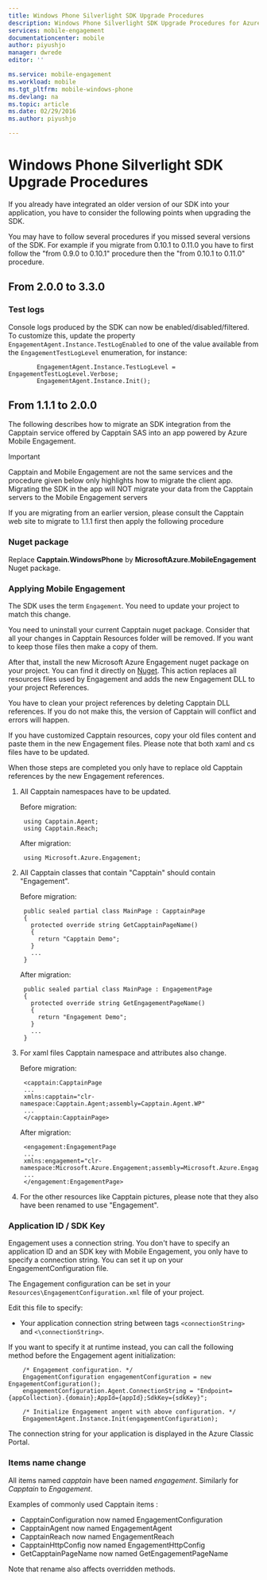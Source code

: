```yaml
---
title: Windows Phone Silverlight SDK Upgrade Procedures
description: Windows Phone Silverlight SDK Upgrade Procedures for Azure Mobile Engagement
services: mobile-engagement
documentationcenter: mobile
author: piyushjo
manager: dwrede
editor: ''

ms.service: mobile-engagement
ms.workload: mobile
ms.tgt_pltfrm: mobile-windows-phone
ms.devlang: na
ms.topic: article
ms.date: 02/29/2016
ms.author: piyushjo

---
```

# Windows Phone Silverlight SDK Upgrade Procedures
If you already have integrated an older version of our SDK into your application, you have to consider the following points when upgrading the SDK.

You may have to follow several procedures if you missed several versions of the SDK. For example if you migrate from 0.10.1 to 0.11.0 you have to first follow the "from 0.9.0 to 0.10.1" procedure then the "from 0.10.1 to 0.11.0" procedure.

## From 2.0.0 to 3.3.0
### Test logs
Console logs produced by the SDK can now be enabled/disabled/filtered. To customize this, update the property `EngagementAgent.Instance.TestLogEnabled` to one of the value available from the `EngagementTestLogLevel` enumeration, for instance:

            EngagementAgent.Instance.TestLogLevel = EngagementTestLogLevel.Verbose;
            EngagementAgent.Instance.Init();

## From 1.1.1 to 2.0.0
The following describes how to migrate an SDK integration from the Capptain service offered by Capptain SAS into an app powered by Azure Mobile Engagement. 

> [!IMPORTANT]
> Capptain and Mobile Engagement are not the same services and the procedure given below only highlights how to migrate the client app. Migrating the SDK in the app will NOT migrate your data from the Capptain servers to the Mobile Engagement servers
> 
> 

If you are migrating from an earlier version, please consult the Capptain web site to migrate to 1.1.1 first then apply the following procedure

### Nuget package
Replace **Capptain.WindowsPhone** by **MicrosoftAzure.MobileEngagement** Nuget package.

### Applying Mobile Engagement
The SDK uses the term `Engagement`. You need to update your project to match this change.

You need to uninstall your current Capptain nuget package. Consider that all your changes in Capptain Resources folder will be removed. If you want to keep those files then make a copy of them.

After that, install the new Microsoft Azure Engagement nuget package on your project. You can find it directly on [Nuget](http://www.nuget.org/packages/MicrosoftAzure.MobileEngagement). This action replaces all resources files used by Engagement and adds the new Engagement DLL to your project References.

You have to clean your project references by deleting Capptain DLL references. If you do not make this, the version of Capptain will conflict and errors will happen.

If you have customized Capptain resources, copy your old files content and paste them in the new Engagement files. Please note that both xaml and cs files have to be updated.

When those steps are completed you only have to replace old Capptain references by the new Engagement references.

1. All Capptain namespaces have to be updated.
   
    Before migration:
   
        using Capptain.Agent;
        using Capptain.Reach;
   
    After migration:
   
        using Microsoft.Azure.Engagement;
2. All Capptain classes that contain "Capptain" should contain "Engagement".
   
    Before migration:
   
        public sealed partial class MainPage : CapptainPage
        {
          protected override string GetCapptainPageName()
          {
            return "Capptain Demo";
          }
          ...
        }
   
    After migration:
   
        public sealed partial class MainPage : EngagementPage
        {
          protected override string GetEngagementPageName()
          {
            return "Engagement Demo";
          }
          ...
        }
3. For xaml files Capptain namespace and attributes also change.
   
    Before migration:
   
        <capptain:CapptainPage
        ...
        xmlns:capptain="clr-namespace:Capptain.Agent;assembly=Capptain.Agent.WP"
        ...
        </capptain:CapptainPage>
   
    After migration:
   
        <engagement:EngagementPage
        ...
        xmlns:engagement="clr-namespace:Microsoft.Azure.Engagement;assembly=Microsoft.Azure.Engagement.EngagementAgent.WP"
        ...
        </engagement:EngagementPage>
4. For the other resources like Capptain pictures, please note that they also have been renamed to use "Engagement".

### Application ID / SDK Key
Engagement uses a connection string. You don't have to specify an application ID and an SDK key with Mobile Engagement, you only have to specify a connection string. You can set it up on your EngagementConfiguration file.

The Engagement configuration can be set in your `Resources\EngagementConfiguration.xml` file of your project.

Edit this file to specify:

* Your application connection string between tags `<connectionString>` and `<\connectionString>`.

If you want to specify it at runtime instead, you can call the following method before the Engagement agent initialization:

        /* Engagement configuration. */
        EngagementConfiguration engagementConfiguration = new EngagementConfiguration();
        engagementConfiguration.Agent.ConnectionString = "Endpoint={appCollection}.{domain};AppId={appId};SdkKey={sdkKey}";

        /* Initialize Engagement angent with above configuration. */
        EngagementAgent.Instance.Init(engagementConfiguration);

The connection string for your application is displayed in the Azure Classic Portal.

### Items name change
All items named *capptain* have been named *engagement*. Similarly for *Capptain* to *Engagement*.

Examples of commonly used Capptain items :

* CapptainConfiguration now named EngagementConfiguration
* CapptainAgent now named EngagementAgent
* CapptainReach now named EngagementReach
* CapptainHttpConfig now named EngagementHttpConfig
* GetCapptainPageName now named GetEngagementPageName

Note that rename also affects overridden methods.


